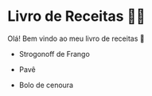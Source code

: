 # Livro de Receitas :man_cook:

Olá! Bem vindo ao meu livro de receitas :wave:

- Strogonoff de Frango

- Pavê

- Bolo de cenoura

